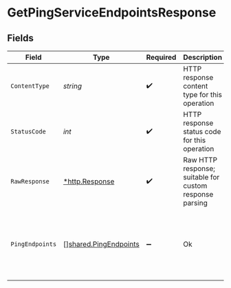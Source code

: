 # GetPingServiceEndpointsResponse


## Fields

| Field                                                                 | Type                                                                  | Required                                                              | Description                                                           | Example                                                               |
| --------------------------------------------------------------------- | --------------------------------------------------------------------- | --------------------------------------------------------------------- | --------------------------------------------------------------------- | --------------------------------------------------------------------- |
| `ContentType`                                                         | *string*                                                              | :heavy_check_mark:                                                    | HTTP response content type for this operation                         |                                                                       |
| `StatusCode`                                                          | *int*                                                                 | :heavy_check_mark:                                                    | HTTP response status code for this operation                          |                                                                       |
| `RawResponse`                                                         | [*http.Response](https://pkg.go.dev/net/http#Response)                | :heavy_check_mark:                                                    | Raw HTTP response; suitable for custom response parsing               |                                                                       |
| `PingEndpoints`                                                       | [][shared.PingEndpoints](../../../pkg/models/shared/pingendpoints.md) | :heavy_minus_sign:                                                    | Ok                                                                    | [<br/>{<br/>"region": "Seattle",<br/>"host": "ping.hathora.dev",<br/>"port": 2000<br/>}<br/>] |